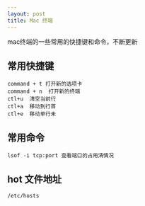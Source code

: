 ```yaml
---
layout: post
title: Mac 终端
---
```

mac终端的一些常用的快捷键和命令，不断更新

## 常用快捷键

    command + t 打开新的选项卡
    command + n  打开新的终端
    ctl+u  清空当前行
    ctl+a  移动到行首
    ctl+e  移动单行未


## 常用命令

    lsof -i tcp:port 查看端口的占用清情况

## hot 文件地址

    /etc/hosts